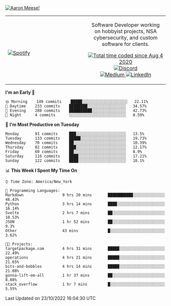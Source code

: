 [![Aaron Meese!](https://user-images.githubusercontent.com/17814535/88975338-a2aabf00-d27f-11ea-963f-8a19608716b4.png)](https://github.com/ajmeese7/readme-ascii "README ASCII")

<!-- Modified from project here: https://github.com/novatorem/novatorem -->
<table width="100%">
  <tr>
  <td width="50%">

&nbsp; <br> [![Spotify](https://ajmeese7.vercel.app/api/spotify)](https://open.spotify.com/user/ajmeese)

  </td>
  <td width="50%">
    <p align="center">
    Software Developer working on hobbyist projects, NSA cybersecurity, and custom software for clients.
    </p>
    <p align="center">
      <a href="https://wakatime.com/@f726891d-3b02-46cd-9b60-e8c59f9e2b14">
        <img src="https://wakatime.com/badge/user/f726891d-3b02-46cd-9b60-e8c59f9e2b14.svg" alt="Total time coded since Aug 4 2020" title="WakaTime" />
      </a>
      <a href="http://link.aaronmeese.com/discord">
        <img src="https://img.shields.io/badge/discord-ajmeese7%234835-369?style=flat-square&logo=discord&logoColor=white&color=purple" alt="Discord" title="Discord">
      </a>
      <br />
      <a href="https://link.aaronmeese.com/medium">
        <img src="https://img.shields.io/badge/medium-ajmeese7-1DB954?style=flat-square&logo=medium&logoColor=white" alt="Medium" title="Medium">
      </a>
      <a href="https://link.aaronmeese.com/linkedin">
        <img src="https://img.shields.io/badge/linkedIn-aaronmeese-1DB954?style=flat-square&logo=linkedin&logoColor=white&color=blue" alt="LinkedIn" title="LinkedIn">
      </a>
    </p>
  </td>

</table>

[//]: <> (The `&nbsp;` is to have Aphelion take up more space)

<!--START_SECTION:waka-->
**I'm an Early 🐤** 

```text
🌞 Morning    149 commits    █████░░░░░░░░░░░░░░░░░░░░   22.11% 
🌆 Daytime    233 commits    ████████░░░░░░░░░░░░░░░░░   34.57% 
🌃 Evening    288 commits    ██████████░░░░░░░░░░░░░░░   42.73% 
🌙 Night      4 commits      ░░░░░░░░░░░░░░░░░░░░░░░░░   0.59%

```
📅 **I'm Most Productive on Tuesday** 

```text
Monday       91 commits     ███░░░░░░░░░░░░░░░░░░░░░░   13.5% 
Tuesday      133 commits    █████░░░░░░░░░░░░░░░░░░░░   19.73% 
Wednesday    70 commits     ██░░░░░░░░░░░░░░░░░░░░░░░   10.39% 
Thursday     82 commits     ███░░░░░░░░░░░░░░░░░░░░░░   12.17% 
Friday       60 commits     ██░░░░░░░░░░░░░░░░░░░░░░░   8.9% 
Saturday     116 commits    ████░░░░░░░░░░░░░░░░░░░░░   17.21% 
Sunday       122 commits    ████░░░░░░░░░░░░░░░░░░░░░   18.1%

```


📊 **This Week I Spent My Time On** 

```text
⌚︎ Time Zone: America/New_York

💬 Programming Languages: 
Markdown                 9 hrs 20 mins       ███████████░░░░░░░░░░░░░░   46.43% 
Python                   3 hrs 14 mins       ████░░░░░░░░░░░░░░░░░░░░░   16.14% 
Svelte                   2 hrs 7 mins        ██░░░░░░░░░░░░░░░░░░░░░░░   10.53% 
JSON                     1 hr 52 mins        ██░░░░░░░░░░░░░░░░░░░░░░░   9.3% 
Other                    43 mins             █░░░░░░░░░░░░░░░░░░░░░░░░   3.62%

🐱‍💻 Projects: 
targetpackage.com        4 hrs 31 mins       █████░░░░░░░░░░░░░░░░░░░░   22.49% 
operations               4 hrs 21 mins       █████░░░░░░░░░░░░░░░░░░░░   21.65% 
bits-and-bobbles         4 hrs 14 mins       █████░░░░░░░░░░░░░░░░░░░░   21.08% 
gonna-lift-em-all        1 hr 37 mins        ██░░░░░░░░░░░░░░░░░░░░░░░   8.08% 
stack_overflow           1 hr 7 mins         █░░░░░░░░░░░░░░░░░░░░░░░░   5.55%

```


 Last Updated on 23/10/2022 16:04:30 UTC
<!--END_SECTION:waka-->
